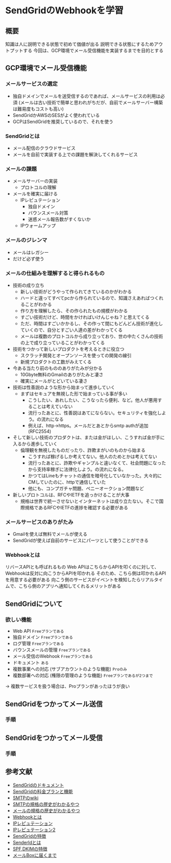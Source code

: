 # SendGridのWebhookを学習
## 概要
知識は人に説明できる状態で初めて価値が出る
説明できる状態にするためアウトプットする
今回は、GCP環境でメール受信機能を実装するまでを目的とする

## GCP環境でメール受信機能
### メールサービスの選定
- 独自ドメインでメールを送受信するのであれば、メールサービスの利用は必須 (メールは古い技術で簡単と思われがちだが、自前でメールサーバー構築は難易度もコストも高い)
- SendGridかAWSのSESがよく使われている
- GCPはSendGridを推奨しているので、それを使う

### SendGridとは
- メール配信のクラウドサービス
- メールを自前で実装する上での課題を解決してくれるサービス


### メールの課題
- メールサーバーの実装
    - プロトコルの理解
- メールを確実に届ける
    - IPレピュテーション
        - 独自ドメイン
        - バウンスメール対策
        - 迷惑メール報告数がすくないか
    - IPウォームアップ


### メールのジレンマ
- メールはレガシー
- だけど必ず使う



### メールの仕組みを理解すると得られるもの

- 技術の成り立ち
    - 新しい技術がどうやって作られてきているのかがわかる
    - ハードと違ってすべてpcから作られているので、知識さえあればつくれることがわかる
    - 作り方を理解したら、その作られたもの規模がわかる
    - すごい技術だけど、時間をかければいけんじゃね？と思えてくる
    - ただ、時間はすごいかかるし、その作って間にもどんどん技術が進化していくので、自分とすごい人達の差がわかってくる
    - メールは複数のプロトコルから成り立っており、世の中たくさんの技術の上で成り立っていることがわかってくる
- 技術をつかって新しいプロダクトを考えるときに役立つ
    - スクラッチ開発とオープンソースを使っての開発の線引
    - 新規プロダクトの工数がみえてくる 
- 今ある当たり前のもののありがたみが分かる
    - 10Gbyte無料のGmailのありがたみと凄さ
    - 確実にメールがとどいている凄さ
- 技術は性善説のような形から始まって進歩していく
    - まずはセキュアを無視した形で始まっている事が多い
        - こうしたい、あれしたい、こうなったら便利、など。他人が悪用することは考えていない
        - 流行ったあとに、性善説はあてにならない。セキュリティを強化しよう。の流れになる
        - 例えば、http→https。メールだとあとからsmtp authが追加(RFC2554)
- そして新しい技術のプロダクトは、または金がほしい、こうすれば金が手に入るから進歩していく
    - 倫理観を無視したものだったり、詐欺まがいのものから始まる
        - こうすれば稼げるしか考えてない。他人のためとかは考えてない
        - 流行ったあとに、詐欺やギャンプルと違いなくて、社会問題になったから支持率稼ぎに法律化しよう。の流れになる。
        - かつてはLineもチャットの通信を暗号化していなかった。大々的にCMしていたのに、httpで通信していた
        - 他にも、コンプガチャ問題、ペニーオークション問題など
- 新しいプロトコルは、RFCやIETFを追っかけることが大事
    - 規格は世界で統一させないとインターネットは成り立たない。そこで国際規格であるRFCやIETFの進捗を確認する必要がある



### メールサービスのありがたみ
- Gmailを使えば無料でメールが使える
- SendGridが使えば自前のサービスにパーツとして使うことができる


### Webhookとは
リバースAPIとも呼ばれるもの
Web APIはこちらからAPIを叩くのに対して、Webhookは反対に向こうからAPIを叩かれる
そのため、こちら側は叩かれるAPIを用意する必要がある
向こう側のサービスがイベントを検知したらリアルタイムで、こちら側のアプリへ通知してくれるメリットがある

## SendGridについて
### 欲しい機能
- Web API `Freeプランである`
- 独自ドメイン `Freeプランである`
- ログ管理 `Freeプランである`
- バウンスメールの管理 `Freeプランである`
- メール受信のWebhook `Freeプランである`
- ドキュメント `ある`
- 複数事業への対応 (サブアカウントのような機能) `Proのみ`
- 複数部署への対応 (権限の管理のような機能) `Freeプランであるが2つまで`

→ 複数サービスを扱う場合は、Proプランがあったほうが良い



## SendGridをつかってメール送信
### 手順


## SendGridをつかってメール受信
### 手順





## 参考文献
- [SendGridのドキュメント](https://sendgrid.kke.co.jp/docs/)
- [SendGridの料金プランと機能](https://sendgrid.kke.co.jp/plan/)
- [SMTPのwiki](https://ja.wikipedia.org/wiki/Simple_Mail_Transfer_Protocol)
- [SMTPの規格の歴史がわかるやつ](https://atmarkit.itmedia.co.jp/ait/articles/0105/02/news001.html)
- [メールの規格の歴史がわかるやつ](https://sendgrid.kke.co.jp/blog/?p=10300)
- [Webhookとは](https://sendgrid.kke.co.jp/blog/?p=1851)
- [IPレピュテーション](https://sendgrid.kke.co.jp/blog/?p=14407)
- [IPレピュテーション2](https://qiita.com/nfujita55a/items/5848fcfbbe6cbf7d98c3)
- [SendGridの特徴](https://sendgrid.kke.co.jp/about/)
- [SenderIdとは](https://sendgrid.kke.co.jp/blog/?p=2292)
- [SPF,DKIMの特徴](https://sendgrid.kke.co.jp/blog/?p=10121)
- [メールBoxに届くまで](https://sendgrid.kke.co.jp/blog/?p=4092)